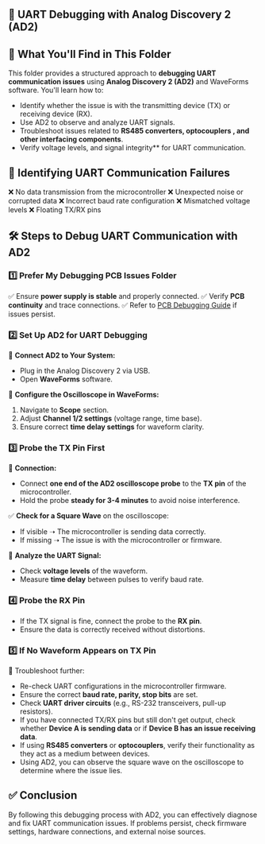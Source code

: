 ## 🔧 UART Debugging with Analog Discovery 2 (AD2)

## 📌 What You'll Find in This Folder
This folder provides a structured approach to **debugging UART communication issues** using **Analog Discovery 2 (AD2)** and WaveForms software. You'll learn how to:
- Identify whether the issue is with the transmitting device (TX) or receiving device (RX).
- Use AD2 to observe and analyze UART signals.
- Troubleshoot issues related to **RS485 converters, optocouplers , and other interfacing components**.
- Verify voltage levels, and signal integrity** for UART communication.

## 🚨 Identifying UART Communication Failures
❌ No data transmission from the microcontroller
❌ Unexpected noise or corrupted data
❌ Incorrect baud rate configuration
❌ Mismatched voltage levels
❌ Floating TX/RX pins

## 🛠 Steps to Debug UART Communication with AD2

### **1️⃣ Prefer My Debugging PCB Issues Folder**
✅ Ensure **power supply is stable** and properly connected.
✅ Verify **PCB continuity** and trace connections.
✅ Refer to [PCB Debugging Guide](https://github.com/Pornima56/Fix-It-Fast-Embedded-Debugging-Tips/tree/main/Debugging-PCB-Issues) if issues persist.

### **2️⃣ Set Up AD2 for UART Debugging**

🔹 **Connect AD2 to Your System:**
   - Plug in the Analog Discovery 2 via USB.
   - Open **WaveForms** software.

🔹 **Configure the Oscilloscope in WaveForms:**
   1. Navigate to **Scope** section.
   2. Adjust **Channel 1/2 settings** (voltage range, time base).
   3. Ensure correct **time delay settings** for waveform clarity.

### **3️⃣ Probe the TX Pin First**
🔗 **Connection:**
- Connect **one end of the AD2 oscilloscope probe** to the **TX pin** of the microcontroller.
- Hold the probe **steady for 3-4 minutes** to avoid noise interference.

✅ **Check for a Square Wave** on the oscilloscope:
   - If visible ➝ The microcontroller is sending data correctly.
   - If missing ➝ The issue is with the microcontroller or firmware.

🔹 **Analyze the UART Signal:**
   - Check **voltage levels** of the waveform.
   - Measure **time delay** between pulses to verify baud rate.

### **4️⃣ Probe the RX Pin**
- If the TX signal is fine, connect the probe to the **RX pin**.
- Ensure the data is correctly received without distortions.

### **5️⃣ If No Waveform Appears on TX Pin**
📌 Troubleshoot further:
- Re-check UART configurations in the microcontroller firmware.
- Ensure the correct **baud rate, parity, stop bits** are set.
- Check **UART driver circuits** (e.g., RS-232 transceivers, pull-up resistors).
- If you have connected TX/RX pins but still don't get output, check whether **Device A is sending data** or if **Device B has an issue receiving data**.
- If using **RS485 converters** or **optocouplers**, verify their functionality as they act as a medium between devices.
- Using AD2, you can observe the square wave on the oscilloscope to determine where the issue lies.

## ✅ Conclusion
By following this debugging process with AD2, you can effectively diagnose and fix UART communication issues. If problems persist, check firmware settings, hardware connections, and external noise sources.
